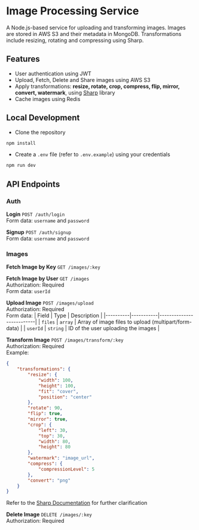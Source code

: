 # Image Processing Service

A Node.js-based service for uploading and transforming images. Images are stored in AWS S3 and their metadata in MongoDB. Transformations include resizing, rotating and compressing using Sharp.

## Features

-   User authentication using JWT
-   Upload, Fetch, Delete and Share images using AWS S3
-   Apply transformations: **resize, rotate, crop, compress, flip, mirror, convert, watermark**, using [Sharp](https://www.npmjs.com/package/sharp) library
-   Cache images using Redis

## Local Development

-   Clone the repository

```bash
npm install
```

-   Create a `.env` file (refer to `.env.example`) using your credentials

```bash
npm run dev
```

## API Endpoints

### Auth

**Login** `POST /auth/login`\
Form data: `username` and `password`

**Signup** `POST /auth/signup`\
Form data: `username` and `password`

### Images

**Fetch Image by Key** `GET /images/:key`

**Fetch Image by User** `GET /images`\
Authorization: Required\
Form data: `userId`

**Upload Image** `POST /images/upload`\
Authorization: Required\
Form data:
| Field | Type | Description |
|----------|-----------|--------------------------|
| `files` | `array` | Array of image files to upload (multipart/form-data) |
| `userId` | `string` | ID of the user uploading the images |

**Transform Image** `POST /images/transform/:key`\
Authorization: Required\
Example:

```json
{
    "transformations": {
        "resize": {
            "width": 100,
            "height": 100,
            "fit": "cover",
            "position": "center"
        },
        "rotate": 90,
        "flip": true,
        "mirror": true,
        "crop": {
            "left": 30,
            "top": 30,
            "width": 80,
            "height": 80
        },
        "watermark": "image_url",
        "compress": {
            "compressionLevel": 5
        },
        "convert": "png"
    }
}
```

Refer to the [Sharp Documentation](https://sharp.pixelplumbing.com/) for further clarification

**Delete Image** `DELETE /images/:key`\
Authorization: Required
